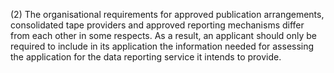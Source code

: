 (2) The organisational requirements for approved publication arrangements, consolidated tape providers and approved reporting mechanisms differ from each other in some respects. As a result, an applicant should only be required to include in its application the information needed for assessing the application for the data reporting service it intends to provide.